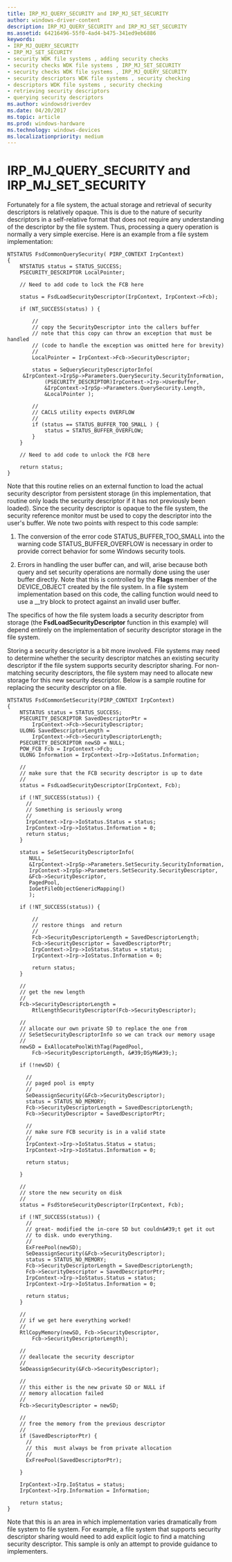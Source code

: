 ```yaml
---
title: IRP_MJ_QUERY_SECURITY and IRP_MJ_SET_SECURITY
author: windows-driver-content
description: IRP_MJ_QUERY_SECURITY and IRP_MJ_SET_SECURITY
ms.assetid: 64216496-55f0-4ad4-b475-341ed9eb6886
keywords:
- IRP_MJ_QUERY_SECURITY
- IRP_MJ_SET_SECURITY
- security WDK file systems , adding security checks
- security checks WDK file systems , IRP_MJ_SET_SECURITY
- security checks WDK file systems , IRP_MJ_QUERY_SECURITY
- security descriptors WDK file systems , security checking
- descriptors WDK file systems , security checking
- retrieving security descriptors
- querying security descriptors
ms.author: windowsdriverdev
ms.date: 04/20/2017
ms.topic: article
ms.prod: windows-hardware
ms.technology: windows-devices
ms.localizationpriority: medium
---
```


# IRP\_MJ\_QUERY\_SECURITY and IRP\_MJ\_SET\_SECURITY


Fortunately for a file system, the actual storage and retrieval of security descriptors is relatively opaque. This is due to the nature of security descriptors in a self-relative format that does not require any understanding of the descriptor by the file system. Thus, processing a query operation is normally a very simple exercise. Here is an example from a file system implementation:

```
NTSTATUS FsdCommonQuerySecurity( PIRP_CONTEXT IrpContext)
{
    NTSTATUS status = STATUS_SUCCESS;
    PSECURITY_DESCRIPTOR LocalPointer;

    // Need to add code to lock the FCB here

    status = FsdLoadSecurityDescriptor(IrpContext, IrpContext->Fcb);
 
    if (NT_SUCCESS(status) ) {
 
        //
        // copy the SecurityDescriptor into the callers buffer
        // note that this copy can throw an exception that must be handled
        // (code to handle the exception was omitted here for brevity)
        //
        LocalPointer = IrpContext->Fcb->SecurityDescriptor;

        status = SeQuerySecurityDescriptorInfo(
     &IrpContext->IrpSp->Parameters.QuerySecurity.SecurityInformation,
            (PSECURITY_DESCRIPTOR)IrpContext->Irp->UserBuffer,
            &IrpContext->IrpSp->Parameters.QuerySecurity.Length,
            &LocalPointer );
 
        //
        // CACLS utility expects OVERFLOW
        //
        if (status == STATUS_BUFFER_TOO_SMALL ) {
            status = STATUS_BUFFER_OVERFLOW;
        }
    }
 
    // Need to add code to unlock the FCB here

    return status;
}
```

Note that this routine relies on an external function to load the actual security descriptor from persistent storage (in this implementation, that routine only loads the security descriptor if it has not previously been loaded). Since the security descriptor is opaque to the file system, the security reference monitor must be used to copy the descriptor into the user's buffer. We note two points with respect to this code sample:

1.  The conversion of the error code STATUS\_BUFFER\_TOO\_SMALL into the warning code STATUS\_BUFFER\_OVERFLOW is necessary in order to provide correct behavior for some Windows security tools.

2.  Errors in handling the user buffer can, and will, arise because both query and set security operations are normally done using the user buffer directly. Note that this is controlled by the **Flags** member of the DEVICE\_OBJECT created by the file system. In a file system implementation based on this code, the calling function would need to use a \_\_try block to protect against an invalid user buffer.

The specifics of how the file system loads a security descriptor from storage (the **FsdLoadSecurityDescriptor** function in this example) will depend entirely on the implementation of security descriptor storage in the file system.

Storing a security descriptor is a bit more involved. File systems may need to determine whether the security descriptor matches an existing security descriptor if the file system supports security descriptor sharing. For non-matching security descriptors, the file system may need to allocate new storage for this new security descriptor. Below is a sample routine for replacing the security descriptor on a file.

```
NTSTATUS FsdCommonSetSecurity(PIRP_CONTEXT IrpContext)
{
    NTSTATUS status = STATUS_SUCCESS;
    PSECURITY_DESCRIPTOR SavedDescriptorPtr = 
        IrpContext->Fcb->SecurityDescriptor;
    ULONG SavedDescriptorLength = 
        IrpContext->Fcb->SecurityDescriptorLength;
    PSECURITY_DESCRIPTOR newSD = NULL;
    POW_FCB Fcb = IrpContext->Fcb;
    ULONG Information = IrpContext->Irp->IoStatus.Information;

    //
    // make sure that the FCB security descriptor is up to date
    //
    status = FsdLoadSecurityDescriptor(IrpContext, Fcb);

    if (!NT_SUCCESS(status)) {
      //
      // Something is seriously wrong 
      //
      IrpContext->Irp->IoStatus.Status = status;
      IrpContext->Irp->IoStatus.Information = 0;
      return status;
    }        
 
    status = SeSetSecurityDescriptorInfo(
       NULL,
       &IrpContext->IrpSp->Parameters.SetSecurity.SecurityInformation,
       IrpContext->IrpSp->Parameters.SetSecurity.SecurityDescriptor,
       &Fcb->SecurityDescriptor,
       PagedPool,
       IoGetFileObjectGenericMapping()
       );

    if (!NT_SUCCESS(status)) {

        //
        // restore things  and return
        //
        Fcb->SecurityDescriptorLength = SavedDescriptorLength;
        Fcb->SecurityDescriptor = SavedDescriptorPtr;
        IrpContext->Irp->IoStatus.Status = status;
        IrpContext->Irp->IoStatus.Information = 0;

        return status;
    }

    //
    // get the new length
    //
    Fcb->SecurityDescriptorLength = 
        RtlLengthSecurityDescriptor(Fcb->SecurityDescriptor);

    //
    // allocate our own private SD to replace the one from
    // SeSetSecurityDescriptorInfo so we can track our memory usage
    //
    newSD = ExAllocatePoolWithTag(PagedPool, 
        Fcb->SecurityDescriptorLength, &#39;DSyM&#39;);

    if (!newSD) {
 
      //
      // paged pool is empty
      //
      SeDeassignSecurity(&Fcb->SecurityDescriptor);
      status = STATUS_NO_MEMORY;
      Fcb->SecurityDescriptorLength = SavedDescriptorLength;
      Fcb->SecurityDescriptor = SavedDescriptorPtr;
 
      //
      // make sure FCB security is in a valid state
      //
      IrpContext->Irp->IoStatus.Status = status;
      IrpContext->Irp->IoStatus.Information = 0;
 
      return status;
 
    } 
 
    //
    // store the new security on disk
    //
    status = FsdStoreSecurityDescriptor(IrpContext, Fcb);

    if (!NT_SUCCESS(status)) {
      //
      // great- modified the in-core SD but couldn&#39;t get it out
      // to disk. undo everything. 
      //
      ExFreePool(newSD);
      SeDeassignSecurity(&Fcb->SecurityDescriptor);
      status = STATUS_NO_MEMORY;
      Fcb->SecurityDescriptorLength = SavedDescriptorLength;
      Fcb->SecurityDescriptor = SavedDescriptorPtr;
      IrpContext->Irp->IoStatus.Status = status;
      IrpContext->Irp->IoStatus.Information = 0;
 
      return status;
    }
 
    //
    // if we get here everything worked! 
    //
    RtlCopyMemory(newSD, Fcb->SecurityDescriptor, 
        Fcb->SecurityDescriptorLength);
 
    //
    // deallocate the security descriptor
    //
    SeDeassignSecurity(&Fcb->SecurityDescriptor);
 
    //
    // this either is the new private SD or NULL if 
    // memory allocation failed
    //
    Fcb->SecurityDescriptor = newSD;

    //
    // free the memory from the previous descriptor
    //
    if (SavedDescriptorPtr) {
      //
      // this  must always be from private allocation
      //
      ExFreePool(SavedDescriptorPtr);
 
    }        
 
    IrpContext->Irp.IoStatus = status;
    IrpContext->Irp.Information = Information;

    return status;
}
```

Note that this is an area in which implementation varies dramatically from file system to file system. For example, a file system that supports security descriptor sharing would need to add explicit logic to find a matching security descriptor. This sample is only an attempt to provide guidance to implementers.

 

 




